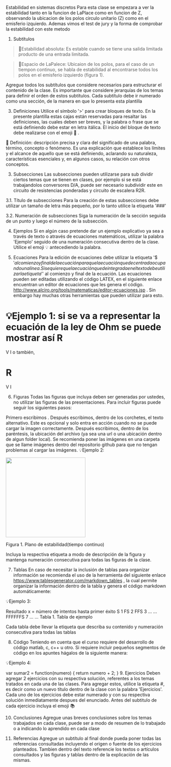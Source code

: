 Estabilidad en sistemas discretos
Para esta clase se empezara a ver la estabilidad tanto en la funcion de LaPlace como en funcion de Z, observando la ubicacion de los polos circulo unitario (Z) como en el emisferio izquierdo.
Ademas vimos el test de jury y la forma de comprobar la estabilidad con este metodo

1. Subtítulos
>🔑Estabilidad absoluta: Es estable cuando se tiene una salida limitada producto de una entrada limitada.

>🔑Espacio de LaPalece: Ubicaion de los polos, para el caso de un tiempon continuo, se habla de estabilidad al encontrarse todos los polos en el emisferio izquierdo (figura 1).
 
Agregue todos los subtítulos que considere necesarios para estructurar el contenido de la clase. Es importante que considere jerarquías de los temas para definir el orden de estos subtítulos. Cada subtítulo debe ir numerado como una sección, de la manera en que lo presenta esta plantilla

3. Definiciones
Utilice el símbolo '>' para crear bloques de texto. En la presente plantilla estas cajas están reservadas para resaltar las definiciones, las cuales deben ser breves, y la palabra o frase que se está definiendo debe estar en letra itálica. El inicio del bloque de texto debe realizarse con el emoji 🔑 .

🔑 Definición: descripción precisa y clara del significado de una palabra, término, concepto o fenómeno. Es una explicación que establece los límites y el alcance de aquello que se está definiendo, aclarando su naturaleza, características esenciales y, en algunos casos, su relación con otros conceptos.

3. Subsecciones
Las subsecciones pueden utilizarse para sub dividir ciertos temas que se tienen en clases, por ejemplo si se está trabajandolos conversores D/A, puede ser necesario subdividir este en circuito de resistencias ponderadas y circuito de escalera R2R.

3.1. Título de subsecciones
Para la creación de estas subsecciones debe utilizar un tamaño de letra más pequeño, por lo tanto utilice la etiqueta '###'

3.2. Numeración de subsecciones
Siga la numeración de la sección seguida de un punto y luego el número de la subsección.

4. Ejemplos
Si en algún caso pretende dar un ejemplo explicativo ya sea a través de texto o através de ecuaciones matemáticos, utilizar la palabra 'Ejemplo' seguido de una numeración consecutiva dentro de la clase. Utilice el emoji 💡 antecediendo la palabra.

5. Ecuaciones
Para la edición de ecuaciones debe utilizar la etiqueta '$$' al comienzo y final de la ecuación para que la ecuación quede centrada ocupando una línea. Si se quiere que la ecuación quede integrada en el texto debe utilizar la etiqueta '$' al comienzo y final de la ecuación. Las ecuaciones pueden ser editadas utilizando el código LATEX, en el siguiente enlace encuentran un editor de ecuaciones que les genera el código. http://www.alciro.org/tools/matematicas/editor-ecuaciones.jsp . Sin embargo hay muchas otras herramientas que pueden utilizar para esto.

💡Ejemplo 1: si se va a representar la ecuación de la ley de Ohm se puede mostrar así 
R
=
V
I
 o también,

R
=
V
I

6. Figuras
Todas las figuras que incluya deben ser generadas por ustedes, no utilizar las figuras de las presentaciones. Para incluir figuras puede seguir los siguientes pasos:

Primero escribimos .
Después escribimos, dentro de los corchetes, el texto alternativo. Este es opcional y solo entra en acción cuando no se puede cargar la imagen correctamente.
Después escribimos, dentro de los paréntesis, la ubicación del archivo (ya sea una url o una ubicación dentro de algun folder local). Se recomienda poner las imágenes en una carpeta que se llame imágenes dentro del repositorio github para que no tengan problemas al cargar las imágenes.
💡Ejemplo 2:

<img src="https://github.com/user-attachments/assets/24155b70-2e22-4fe6-aafc-8e96740281d0" width="250" height="250">

Figura 1. Plano de estabilidad(tiempo continuo)

Incluya la respectiva etiqueta a modo de descripción de la figura y mantenga numeración consecutiva para todas las figuras de la clase.

7. Tablas
En caso de necesitar la inclusión de tablas para organizar información se recomienda el uso de la herramienta del siguiente enlace https://www.tablesgenerator.com/markdown_tables , la cual permite organizar la información dentro de la tabla y genera el código markdown automáticamente:

💡Ejemplo 3:

Resultado	x = número de intentos hasta primer éxito
S	1
FS	2
FFS	3
...	...
FFFFFFS	7
...	...
Tabla 1. Tabla de ejemplo

Cada tabla debe llevar la etiqueta que describa su contenido y numeración consecutiva para todas las tablas

8. Código
Teniendo en cuenta que el curso requiere del desarrollo de código matlab, c, c++ u otro. Si requiere incluir pequeños segmentos de código en los apuntes hágalos de la siguiente manera:

💡Ejemplo 4:

var sumar2 = function(numero) {
  return numero + 2;
}
9. Ejercicios
Deben agregar 2 ejercicios con su respectiva solución, referentes a los temas tratados en cada una de las clases. Para agregar estos, utilice la etiqueta #, es decir como un nuevo título dentro de la clase con la palabra 'Ejercicios'. Cada uno de los ejercicios debe estar numerado y con su respectiva solución inmediatamente despues del enunciado. Antes del subtitulo de cada ejercicio incluya el emoji 📚

10. Conclusiones
Agregue unas breves conclusiones sobre los temas trabajados en cada clase, puede ser a modo de resumen de lo trabajado o a indicando lo aprendido en cada clase

11. Referencias
Agregue un subtítulo al final donde pueda poner todas las referencias consultadas incluyendo el origen o fuente de los ejercicios planteados. Tambien dentro del texto referencie los textos o artículos consultados y las figuras y tablas dentro de la explicación de las mismas.
